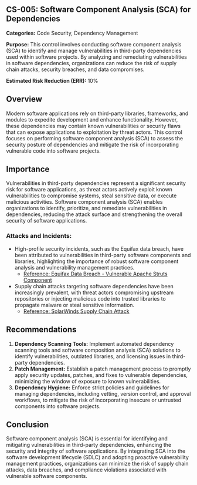 ## CS-005: Software Component Analysis (SCA) for Dependencies

**Categories:** Code Security, Dependency Management

**Purpose:** This control involves conducting software component analysis (SCA) to identify and manage vulnerabilities in third-party dependencies used within software projects. By analyzing and remediating vulnerabilities in software dependencies, organizations can reduce the risk of supply chain attacks, security breaches, and data compromises.

**Estimated Risk Reduction (ERR):** 10%

## Overview
Modern software applications rely on third-party libraries, frameworks, and modules to expedite development and enhance functionality. However, these dependencies may contain known vulnerabilities or security flaws that can expose applications to exploitation by threat actors. This control focuses on performing software component analysis (SCA) to assess the security posture of dependencies and mitigate the risk of incorporating vulnerable code into software projects.

## Importance
Vulnerabilities in third-party dependencies represent a significant security risk for software applications, as threat actors actively exploit known vulnerabilities to compromise systems, steal sensitive data, or execute malicious activities. Software component analysis (SCA) enables organizations to identify, prioritize, and remediate vulnerabilities in dependencies, reducing the attack surface and strengthening the overall security of software applications.

### Attacks and Incidents:
- High-profile security incidents, such as the Equifax data breach, have been attributed to vulnerabilities in third-party software components and libraries, highlighting the importance of robust software component analysis and vulnerability management practices.
  - [Reference: Equifax Data Breach - Vulnerable Apache Struts Component](https://www.darkreading.com/attacks-breaches/equifax-data-breach-what-you-need-to-know/d/d-id/1329951)
- Supply chain attacks targeting software dependencies have been increasingly prevalent, with threat actors compromising upstream repositories or injecting malicious code into trusted libraries to propagate malware or steal sensitive information.
  - [Reference: SolarWinds Supply Chain Attack](https://www.securityweek.com/solarwinds-supply-chain-attack-impact-cybersecurity-industry)

## Recommendations
1. **Dependency Scanning Tools:** Implement automated dependency scanning tools and software composition analysis (SCA) solutions to identify vulnerabilities, outdated libraries, and licensing issues in third-party dependencies.
2. **Patch Management:** Establish a patch management process to promptly apply security updates, patches, and fixes to vulnerable dependencies, minimizing the window of exposure to known vulnerabilities.
3. **Dependency Hygiene:** Enforce strict policies and guidelines for managing dependencies, including vetting, version control, and approval workflows, to mitigate the risk of incorporating insecure or untrusted components into software projects.

## Conclusion
Software component analysis (SCA) is essential for identifying and mitigating vulnerabilities in third-party dependencies, enhancing the security and integrity of software applications. By integrating SCA into the software development lifecycle (SDLC) and adopting proactive vulnerability management practices, organizations can minimize the risk of supply chain attacks, data breaches, and compliance violations associated with vulnerable software components.
